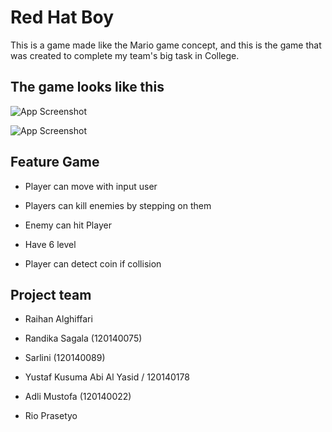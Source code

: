 
# Red Hat Boy 

This is a game made like the Mario game concept, and this is the game that was created to complete my team's big task in College.


## The game looks like this

![App Screenshot](https://raw.githubusercontent.com/alghiffari10/Project-Tubes/main/screenshot/level_screen.png)

![App Screenshot](https://github.com/alghiffari10/Project-Tubes/blob/main/screenshot/overworld_screen.png?raw=true)


## Feature Game

- Player can move with input user

- Players can kill enemies by stepping on them 

- Enemy can hit Player

- Have 6 level

- Player can detect coin if collision


## Project team

- Raihan Alghiffari

- Randika Sagala (120140075)

- Sarlini (120140089)

- Yustaf Kusuma Abi Al Yasid / 120140178

- Adli Mustofa                (120140022)

- Rio Prasetyo
